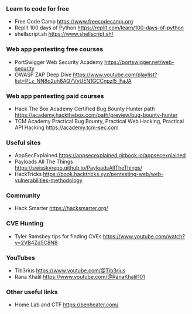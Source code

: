 ### Learn to code for free
- Free Code Camp https://www.freecodecamp.org
- Replit 100 days of Python https://replit.com/learn/100-days-of-python
- shellscript.sh https://www.shellscript.sh/

### Web app pentesting free courses
- PortSwigger Web Security Academy https://portswigger.net/web-security
- OWASP ZAP Deep Dive https://www.youtube.com/playlist?list=PLz_NN8o2uh8AQ7VyUEN1GCCnpzl5_FaJA

### Web app pentesting paid courses
- Hack The Box Academy Certified Bug Bounty Hunter path https://academy.hackthebox.com/path/preview/bug-bounty-hunter
- TCM Academy Practical Bug Bounty, Practical Web Hacking, Practical API Hacking https://academy.tcm-sec.com

### Useful sites
- AppSecExplained https://appsecexplained.gitbook.io/appsecexplained
- Payloads All The Things https://swisskyrepo.github.io/PayloadsAllTheThings/
- HackTricks https://book.hacktricks.xyz/pentesting-web/web-vulnerabilities-methodology

### Community
- Hack Smarter https://hacksmarter.org/

### CVE Hunting
- Tyler Ramsbey tips for finding CVEs https://www.youtube.com/watch?v=2VB4Zd5C8N8

### YouTubes
- Tib3rius https://www.youtube.com/@Tib3rius
- Rana Khalil https://www.youtube.com/@RanaKhalil101

### Other useful links
- Home Lab and CTF https://benheater.com/ 
